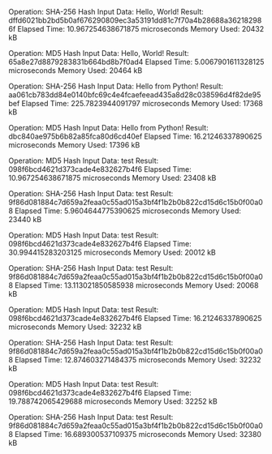 
Operation: SHA-256 Hash
Input Data: Hello, World!
Result: dffd6021bb2bd5b0af676290809ec3a53191dd81c7f70a4b28688a362182986f
Elapsed Time: 10.967254638671875 microseconds
Memory Used: 20432 kB

Operation: MD5 Hash
Input Data: Hello, World!
Result: 65a8e27d8879283831b664bd8b7f0ad4
Elapsed Time: 5.0067901611328125 microseconds
Memory Used: 20464 kB

Operation: SHA-256 Hash
Input Data: Hello from Python!
Result: aa061cb783dd84e0140bfc69c4e4fcaefeead435a8d28c038596d4f82de95bef
Elapsed Time: 225.7823944091797 microseconds
Memory Used: 17368 kB

Operation: MD5 Hash
Input Data: Hello from Python!
Result: dbc840ae975b6b82a85fca80d6cd40ef
Elapsed Time: 16.21246337890625 microseconds
Memory Used: 17396 kB

Operation: MD5 Hash
Input Data: test
Result: 098f6bcd4621d373cade4e832627b4f6
Elapsed Time: 10.967254638671875 microseconds
Memory Used: 23408 kB

Operation: SHA-256 Hash
Input Data: test
Result: 9f86d081884c7d659a2feaa0c55ad015a3bf4f1b2b0b822cd15d6c15b0f00a08
Elapsed Time: 5.9604644775390625 microseconds
Memory Used: 23440 kB

Operation: MD5 Hash
Input Data: test
Result: 098f6bcd4621d373cade4e832627b4f6
Elapsed Time: 30.994415283203125 microseconds
Memory Used: 20012 kB

Operation: SHA-256 Hash
Input Data: test
Result: 9f86d081884c7d659a2feaa0c55ad015a3bf4f1b2b0b822cd15d6c15b0f00a08
Elapsed Time: 13.113021850585938 microseconds
Memory Used: 20068 kB

Operation: MD5 Hash
Input Data: test
Result: 098f6bcd4621d373cade4e832627b4f6
Elapsed Time: 16.21246337890625 microseconds
Memory Used: 32232 kB

Operation: SHA-256 Hash
Input Data: test
Result: 9f86d081884c7d659a2feaa0c55ad015a3bf4f1b2b0b822cd15d6c15b0f00a08
Elapsed Time: 12.874603271484375 microseconds
Memory Used: 32232 kB

Operation: MD5 Hash
Input Data: test
Result: 098f6bcd4621d373cade4e832627b4f6
Elapsed Time: 19.788742065429688 microseconds
Memory Used: 32252 kB

Operation: SHA-256 Hash
Input Data: test
Result: 9f86d081884c7d659a2feaa0c55ad015a3bf4f1b2b0b822cd15d6c15b0f00a08
Elapsed Time: 16.689300537109375 microseconds
Memory Used: 32380 kB
